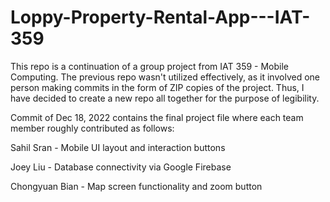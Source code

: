 # Loppy-Property-Rental-App---IAT-359
This repo is a continuation of a group project from IAT 359 - Mobile Computing. The previous repo wasn't utilized effectively, as it involved one person making commits in the form of ZIP copies of the project. Thus, I have decided to create a new repo all together for the purpose of legibility. 

Commit of Dec 18, 2022 contains the final project file where each team member roughly contributed as follows:

Sahil Sran - Mobile UI layout and interaction buttons

Joey Liu - Database connectivity via Google Firebase

Chongyuan Bian - Map screen functionality and zoom button
